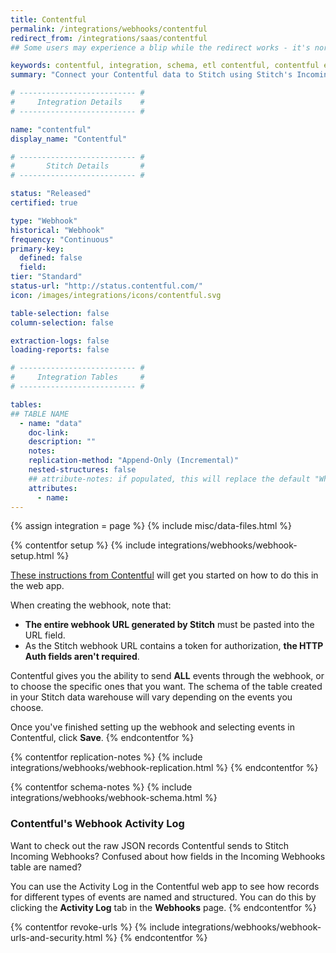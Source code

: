 ```yaml
---
title: Contentful
permalink: /integrations/webhooks/contentful
redirect_from: /integrations/saas/contentful
## Some users may experience a blip while the redirect works - it's normal.

keywords: contentful, integration, schema, etl contentful, contentful etl, contentful schema
summary: "Connect your Contentful data to Stitch using Stitch's Incoming Webhooks integration. In this guide, you'll find setup instructions, info about replication, and the data you can expect to see in your data warehouse."

# -------------------------- #
#     Integration Details    #
# -------------------------- #

name: "contentful"
display_name: "Contentful"

# -------------------------- #
#       Stitch Details       #
# -------------------------- #

status: "Released"
certified: true

type: "Webhook"
historical: "Webhook"
frequency: "Continuous"
primary-key:
  defined: false
  field: 
tier: "Standard"
status-url: "http://status.contentful.com/"
icon: /images/integrations/icons/contentful.svg

table-selection: false
column-selection: false

extraction-logs: false
loading-reports: false

# -------------------------- #
#     Integration Tables     #
# -------------------------- #

tables:
## TABLE NAME
  - name: "data"
    doc-link: 
    description: ""
    notes: 
    replication-method: "Append-Only (Incremental)"
    nested-structures: false
    ## attribute-notes: if populated, this will replace the default "While we try to include everything here..." copy.
    attributes:
      - name: 
---
```

{% assign integration = page %}
{% include misc/data-files.html %}

{% contentfor setup %}
{% include integrations/webhooks/webhook-setup.html %}

[These instructions from Contentful](https://www.contentful.com/developers/docs/concepts/webhooks/) will get you started on how to do this in the web app.

When creating the webhook, note that:

- **The entire webhook URL generated by Stitch** must be pasted into the URL field.
- As the Stitch webhook URL contains a token for authorization, **the HTTP Auth fields aren't required**.

Contentful gives you the ability to send **ALL** events through the webhook, or to choose the specific ones that you want. The schema of the table created in your Stitch data warehouse will vary depending on the events you choose.

Once you've finished setting up the webhook and selecting events in Contentful, click **Save**.
{% endcontentfor %}



{% contentfor replication-notes %}
{% include integrations/webhooks/webhook-replication.html %}
{% endcontentfor %}



{% contentfor schema-notes %}
{% include integrations/webhooks/webhook-schema.html %}

### Contentful's Webhook Activity Log
Want to check out the raw JSON records Contentful sends to Stitch Incoming Webhooks? Confused about how fields in the Incoming Webhooks table are named?

You can use the Activity Log in the Contentful web app to see how records for different types of events are named and structured. You can do this by clicking the **Activity Log** tab in the **Webhooks** page.
{% endcontentfor %}



{% contentfor revoke-urls %}
{% include integrations/webhooks/webhook-urls-and-security.html %}
{% endcontentfor %}